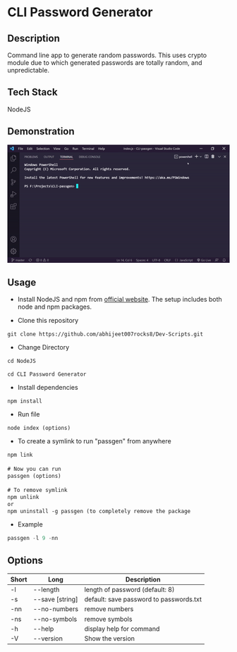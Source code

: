 # CLI Password Generator

## Description 
Command line app to generate random passwords. This uses crypto module due to which generated passwords are totally random, and unpredictable.

## Tech Stack

NodeJS 

## Demonstration

![Password Generator](utils/demo.gif)

## Usage

* Install NodeJS and npm from [official website](https://nodejs.org/en/). The setup includes both node and npm packages.

* Clone this repository

```
git clone https://github.com/abhijeet007rocks8/Dev-Scripts.git
```

* Change Directory

```
cd NodeJS
```
```
cd CLI Password Generator
```

* Install dependencies

```
npm install
```

* Run file

```
node index (options)
```

* To create a symlink to run "passgen" from anywhere

```
npm link

# Now you can run
passgen (options)

# To remove symlink
npm unlink 
or
npm uninstall -g passgen (to completely remove the package
```
* Example

```javascript
passgen -l 9 -nn
```

## Options

| Short | Long              | Description                     |
| ----- | ----------------- | ------------------------------- |
| -l    | --length <number> | length of password (default: 8) |
| -s    | --save  [string]  | default: save password to passwords.txt  |
| -nn   | --no-numbers      | remove numbers                  |
| -ns   | --no-symbols      | remove symbols                  |
| -h    | --help            | display help for command        |
| -V    | --version         | Show the version                |
